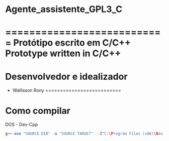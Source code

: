 # Agente_assistente_GPL3_C
===========================
Protótipo escrito em C/C++
Prototype written in C/C++
===========================
# Desenvolvedor e idealizador
* Wallisson Rony
==========================
# Como compilar
DOS - Dev-Cpp
```java
g++.exe "SOURCE DIR" -o "SOURCE TARGET"  -I"C:\Program Files (x86)\Dev-Cpp\MinGW64\include" -I"C:\Program Files (x86)\Dev-Cpp\MinGW64\x86_64-w64-mingw32\include" -I"C:\Program Files (x86)\Dev-Cpp\MinGW64\lib\gcc\x86_64-w64-mingw32\4.8.1\include" -I"C:\Program Files (x86)\Dev-Cpp\MinGW64\lib\gcc\x86_64-w64-mingw32\4.8.1\include\c++" -L"C:\Program Files (x86)\Dev-Cpp\MinGW64\lib" -L"C:\Program Files (x86)\Dev-Cpp\MinGW64\x86_64-w64-mingw32\lib" -static-libgcc
